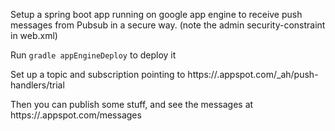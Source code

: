 Setup a spring boot app running on google app engine to receive push messages from Pubsub in a secure way. (note the admin security-constraint in web.xml)

Run `gradle appEngineDeploy` to deploy it

Set up a topic and subscription pointing to https://<yourapp>.appspot.com/_ah/push-handlers/trial

Then you can publish some stuff, and see the messages at https://<yourapp>.appspot.com/messages